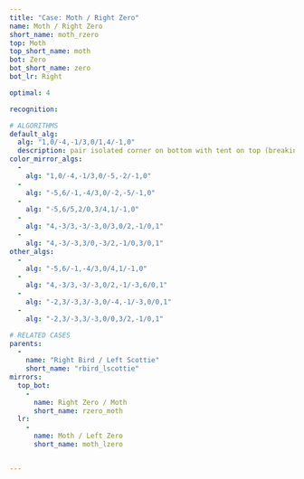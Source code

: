```yaml
---
title: "Case: Moth / Right Zero"
name: Moth / Right Zero
short_name: moth_rzero
top: Moth
top_short_name: moth
bot: Zero
bot_short_name: zero
bot_lr: Right

optimal: 4

recognition:

# ALGORITHMS
default_alg:
  alg: "1,0/-4,-1/3,0/1,4/-1,0"
  description: pair isolated corner on bottom with tent on top (breaking gem) to form good bird/scottie
color_mirror_algs:
  -
    alg: "1,0/-4,-1/3,0/-5,-2/-1,0"
  -
    alg: "-5,6/-1,-4/3,0/-2,-5/-1,0"
  -
    alg: "-5,6/5,2/0,3/4,1/-1,0"
  -
    alg: "4,-3/3,-3/-3,0/3,0/2,-1/0,1"
  -
    alg: "4,-3/-3,3/0,-3/2,-1/0,3/0,1"
other_algs:
  -
    alg: "-5,6/-1,-4/3,0/4,1/-1,0"
  -
    alg: "4,-3/3,-3/-3,0/2,-1/-3,6/0,1"
  -
    alg: "-2,3/-3,3/-3,0/-4,-1/-3,0/0,1"
  -
    alg: "-2,3/-3,3/-3,0/0,3/2,-1/0,1"

# RELATED CASES
parents:
  -
    name: "Right Bird / Left Scottie"
    short_name: "rbird_lscottie"
mirrors:
  top_bot:
    -
      name: Right Zero / Moth
      short_name: rzero_moth
  lr:
    -
      name: Moth / Left Zero
      short_name: moth_lzero


---
```


